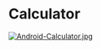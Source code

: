 # Calculator
[![Android-Calculator.jpg](https://i.postimg.cc/zB14Qjhz/Android-Calculator.jpg)](https://postimg.cc/94JxRy1K)
